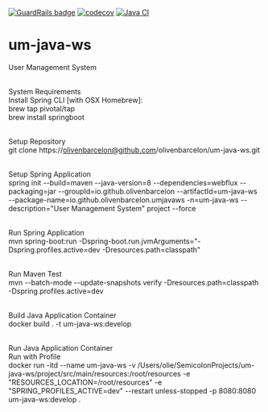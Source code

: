 [![GuardRails badge](https://api.guardrails.io/v2/badges/olivenbarcelon/um-java-ws.svg?token=5dd98b4b328796d3683b75456646fede05140d749a70cf328e56f71d7df47ee0&provider=github)](https://dashboard.guardrails.io/gh/olivenbarcelon/101105)
[![codecov](https://codecov.io/gh/olivenbarcelon/um-java-ws/branch/master/graph/badge.svg?token=T4PI6XYZ3X)](https://codecov.io/gh/olivenbarcelon/um-java-ws)
[![Java CI](https://github.com/olivenbarcelon/um-java-ws/actions/workflows/java-ci.yml/badge.svg?branch=master&event=push)](https://github.com/olivenbarcelon/um-java-ws/actions/workflows/java-ci.yml)
# um-java-ws
User Management System<br /><br />

System Requirements<br />
Install Spring CLI [with OSX Homebrew]:<br />
brew tap pivotal/tap<br />
brew install springboot<br /><br />

Setup Repository<br />
git clone https://olivenbarcelon@github.com/olivenbarcelon/um-java-ws.git<br /><br />

Setup Spring Application<br />
spring init --build=maven --java-version=8 --dependencies=webflux --packaging=jar --groupId=io.github.olivenbarcelon --artifactId=um-java-ws --package-name=io.github.olivenbarcelon.umjavaws -n=um-java-ws --description="User Management System" project --force<br /><br />

Run Spring Application<br />
mvn spring-boot:run -Dspring-boot.run.jvmArguments="-Dspring.profiles.active=dev -Dresources.path=classpath"<br /><br />

Run Maven Test<br />
mvn --batch-mode --update-snapshots verify -Dresources.path=classpath -Dspring.profiles.active=dev<br /><br />

Build Java Application Container<br />
docker build . -t um-java-ws:develop<br /><br />

Run Java Application Container<br />
Run with Profile<br />
docker run -itd --name um-java-ws -v /Users/olie/SemicolonProjects/um-java-ws/project/src/main/resources:/root/resources -e "RESOURCES_LOCATION=/root/resources" -e "SPRING_PROFILES_ACTIVE=dev" --restart unless-stopped -p 8080:8080 um-java-ws:develop .<br /><br />
